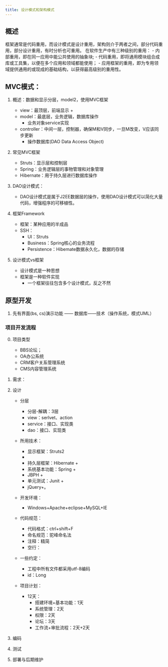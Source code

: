 ```yaml
---
title: 设计模式和架构模式
--- 
```


## 概述
框架通常是代码重用，而设计模式是设计重用，架构则介于两者之间，部分代码重用，部分设计重用，有时分析也可重用。
在软件生产中有三种级别的重用：
	- 内部重用，即在同一应用中能公共使用的抽象块;
	- 代码重用，即将通用模块组合成库或工具集，以便在多个应用和领域都能使用；
	- 应用框架的重用，即为专用领域提供通用的或现成的基础结构，以获得最高级别的重用性。

## MVC模式：
1. 概述：数据和显示分层，model2，使用MVC框架
	- view：最顶层，前端显示
		+ 
	- model：最底层，业务逻辑，数据库操作
		+ 业务对象service实现
	- controller：中间一层，控制器，确保M和V同步，一旦M改变，V应该同步更新
		+ 操作数据库(DAO Data Access Object)

2. 常见MVC框架
	- Struts：显示层和控制层
	- Spring：业务逻辑层的事物管理和对象管理
	- Hibernate：用于持久层进行数据库操作

3. DAO设计模式：
	- DAO设计模式是属于J2EE数据层的操作，使用DAO设计模式可以简化大量代码，增强程序的可移植性。

4. 框架Framework
	- 框架：某种应用的半成品
	- SSH：
		+ UI：Struts
		+ Business：Spring核心的业务流程
		+ Persistence：Hibemate数据永久化，数据的存储
5. 设计模式vs框架
	- 设计模式是一种思想
	- 框架是一种软件实现
		+ 一个框架往往包含多个设计模式，反之不然

## 原型开发
1. 先有界面(bs, cs)演示功能 —— 数据库——技术（操作系统，模式UML）
### 项目开发流程
0. 项目类型
	- BBS论坛； 
	- OA办公系统
	- CRM客户关系管理系统
	- CMS内容管理系统
1. 需求：
2. 设计
	- 分层
		+ 分层-解耦：3层
		+ view：serlvet、action
		+ service：接口、实现类
		+ dao：接口、实现类

	- 所用技术：
		+ 显示框架：Struts2 
		+ 
		+ 持久层框架：Hibernate + 
		+ 系统基本功能：Spring + 
		+ JBPH + 
		+ 单元测试：Junit + 
		+ jQuery+。

	- 开发环境：
		+ Windows+Apache+eclipse+MySQL+IE

	- 代码规范：
		+ 代码格式：ctrl+shift+F
		+ 命名规范：驼峰命名法
		+ 注释：精简
		+ 空行：

	- 一些约定：
		+ 工程中所有文件都采用utf-8编码
		+ id：Long
	- 项目计划：
		+ 12天：
			* 搭建环境+基本功能：1天
			* 系统管理：2天
			* 权限：2天
			* 论坛：3天
			* 工作流+审批流程：2天+2天
3. 编码

	

4. 测试
5. 部署与后期维护
